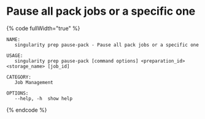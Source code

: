 # Pause all pack jobs or a specific one

{% code fullWidth="true" %}
```
NAME:
   singularity prep pause-pack - Pause all pack jobs or a specific one

USAGE:
   singularity prep pause-pack [command options] <preparation_id> <storage_name> [job_id]

CATEGORY:
   Job Management

OPTIONS:
   --help, -h  show help
```
{% endcode %}
